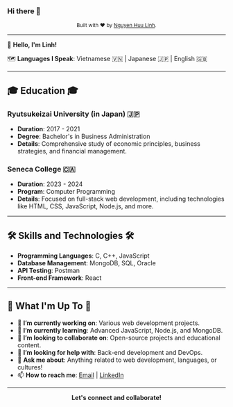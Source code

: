 ### Hi there 👋

<div align="center">
  <sub>Built with ❤️ by <a href="https://www.linkedin.com/in/huu-linh-nguyen-96003a233/">Nguyen Huu Linh</a>.
</div>

---

👋 **Hello, I'm Linh!**

🗺 **Languages I Speak**: Vietnamese 🇻🇳 | Japanese 🇯🇵 | English 🇬🇧

---

## 🎓 Education 🎓

### Ryutsukeizai University (in Japan) 🇯🇵
- **Duration**: 2017 - 2021
- **Degree**: Bachelor's in Business Administration
- **Details**: Comprehensive study of economic principles, business strategies, and financial management.

### Seneca College 🇨🇦
- **Duration**: 2023 - 2024
- **Program**: Computer Programming
- **Details**: Focused on full-stack web development, including technologies like HTML, CSS, JavaScript, Node.js, and more.

---

## 🛠 Skills and Technologies 🛠

- **Programming Languages**: C, C++, JavaScript
- **Database Management**: MongoDB, SQL, Oracle
- **API Testing**: Postman
- **Front-end Framework**: React

---

## 🌟 What I'm Up To 🌟

- 🔭 **I’m currently working on**: Various web development projects.
- 🌱 **I’m currently learning**: Advanced JavaScript, Node.js, and MongoDB.
- 🤝 **I’m looking to collaborate on**: Open-source projects and educational content.
- 🤔 **I’m looking for help with**: Back-end development and DevOps.
- 💬 **Ask me about**: Anything related to web development, languages, or cultures!
- 📫 **How to reach me**: [Email](mailto:linh.nghuu3110@gmail.com) | [LinkedIn](https://www.linkedin.com/in/huu-linh-nguyen-96003a233/)

---

<div align="center">
  <strong>Let's connect and collaborate!</strong>
</div>
